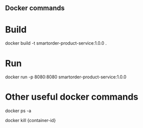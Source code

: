 ## Docker commands

# Build

docker build -t smartorder-product-service:1.0.0 .

# Run

docker run -p 8080:8080 smartorder-product-service:1.0.0

# Other useful docker commands

docker ps -a

docker kill {container-id}